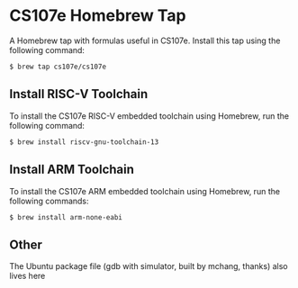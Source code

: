 # CS107e Homebrew Tap

A Homebrew tap with formulas useful in CS107e. Install this tap using the
following command:

    $ brew tap cs107e/cs107e

## Install RISC-V Toolchain

To install the CS107e RISC-V embedded toolchain using Homebrew, run the following command:

    $ brew install riscv-gnu-toolchain-13
    
## Install ARM Toolchain

To install the CS107e ARM embedded toolchain using Homebrew, run the following commands:

    $ brew install arm-none-eabi

## Other

The Ubuntu package file (gdb with simulator, built by mchang, thanks) also lives here
